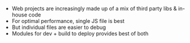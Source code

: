 * Web projects are increasingly made up of a mix of third party libs & in-house code
* For optimal performance, single JS file is best
* But individual files are easier to debug
* Modules for dev + build to deploy provides best of both
